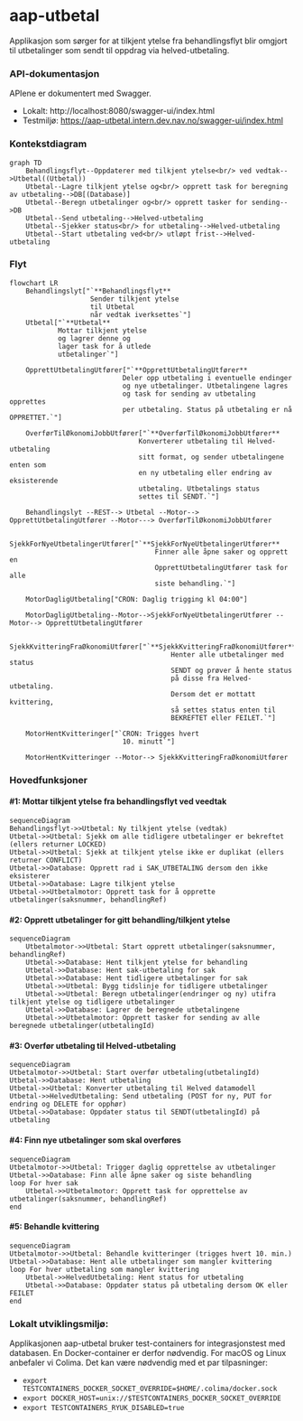 # aap-utbetal

Applikasjon som sørger for at tilkjent ytelse fra behandlingsflyt blir omgjort til utbetalinger som sendt til oppdrag via helved-utbetaling.

### API-dokumentasjon

APIene er dokumentert med Swagger.
* Lokalt: http://localhost:8080/swagger-ui/index.html
* Testmiljø: https://aap-utbetal.intern.dev.nav.no/swagger-ui/index.html


### Kontekstdiagram
```mermaid
graph TD
    Behandlingsflyt--Oppdaterer med tilkjent ytelse<br/> ved vedtak-->Utbetal((Utbetal))
    Utbetal--Lagre tilkjent ytelse og<br/> opprett task for beregning av utbetaling-->DB[(Database)]
    Utbetal--Beregn utbetalinger og<br/> opprett tasker for sending-->DB
    Utbetal--Send utbetaling-->Helved-utbetaling
    Utbetal--Sjekker status<br/> for utbetaling-->Helved-utbetaling
    Utbetal--Start utbetaling ved<br/> utløpt frist-->Helved-utbetaling
```

### Flyt

```mermaid
flowchart LR
    Behandlingslyt["`**Behandlingsflyt**
                    Sender tilkjent ytelse
                    til Utbetal
                    når vedtak iverksettes`"]
    Utbetal["`**Utbetal**
            Mottar tilkjent ytelse
            og lagrer denne og
            lager task for å utlede
            utbetalinger`"]

    OpprettUtbetalingUtfører["`**OpprettUtbetalingUtfører**
                            Deler opp utbetaling i eventuelle endinger
                            og nye utbetalinger. Utbetalingene lagres
                            og task for sending av utbetaling opprettes
                            per utbetaling. Status på utbetaling er nå OPPRETTET.`"]

    OverførTilØkonomiJobbUtfører["`**OverførTilØkonomiJobbUtfører**
                                Konverterer utbetaling til Helved-utbetaling
                                sitt format, og sender utbetalingene enten som
                                en ny utbetaling eller endring av eksisterende
                                utbetaling. Utbetalings status 
                                settes til SENDT.`"]                                     
                            
    Behandlingslyt --REST--> Utbetal --Motor--> OpprettUtbetalingUtfører --Motor---> OverførTilØkonomiJobbUtfører

    SjekkForNyeUtbetalingerUtfører["`**SjekkForNyeUtbetalingerUtfører**
                                    Finner alle åpne saker og opprett en
                                    OpprettUtbetalingUtfører task for alle
                                    siste behandling.`"]
                                    
    MotorDagligUtbetaling["CRON: Daglig trigging kl 04:00"]

    MotorDagligUtbetaling--Motor-->SjekkForNyeUtbetalingerUtfører --Motor--> OpprettUtbetalingUtfører

    SjekkKvitteringFraØkonomiUtfører["`**SjekkKvitteringFraØkonomiUtfører**
                                        Henter alle utbetalinger med status
                                        SENDT og prøver å hente status
                                        på disse fra Helved-utbetaling.
                                        Dersom det er mottatt kvittering,
                                        så settes status enten til
                                        BEKREFTET eller FEILET.`"]
    
    MotorHentKvitteringer["`CRON: Trigges hvert
                            10. minutt`"]

    MotorHentKvitteringer --Motor--> SjekkKvitteringFraØkonomiUtfører
```


### Hovedfunksjoner

#### #1: Mottar tilkjent ytelse fra behandlingsflyt ved veedtak

```mermaid
sequenceDiagram
Behandlingsflyt->>Utbetal: Ny tilkjent ytelse (vedtak)
Utbetal->>Utbetal: Sjekk om alle tidligere utbetalinger er bekreftet (ellers returner LOCKED)
Utbetal->>Utbetal: Sjekk at tilkjent ytelse ikke er duplikat (ellers returner CONFLICT)
Utbetal->>Database: Opprett rad i SAK_UTBETALING dersom den ikke eksisterer
Utbetal->>Database: Lagre tilkjent ytelse
Utbetal->>Utbetalmotor: Opprett task for å opprette utbetalinger(saksnummer, behandlingRef)

```

#### #2: Opprett utbetalinger for gitt behandling/tilkjent ytelse
```mermaid
sequenceDiagram
    Utbetalmotor->>Utbetal: Start opprett utbetalinger(saksnummer, behandlingRef)
    Utbetal->>Database: Hent tilkjent ytelse for behandling
    Utbetal->>Database: Hent sak-utbetaling for sak
    Utbetal->>Database: Hent tidligere utbetalinger for sak
    Utbetal->>Utbetal: Bygg tidslinje for tidligere utbetalinger
    Utbetal->>Utbetal: Beregn utbetalinger(endringer og ny) utifra tilkjent ytelse og tidligere utbetalinger
    Utbetal->>Database: Lagrer de beregnede utbetalingene
    Utbetal->>Utbetalmotor: Opprett tasker for sending av alle beregnede utbetalinger(utbetalingId)
```

#### #3: Overfør utbetaling til Helved-utbetaling

```mermaid
sequenceDiagram
Utbetalmotor->>Utbetal: Start overfør utbetaling(utbetalingId)
Utbetal->>Database: Hent utbetaling
Utbetal->>Utbetal: Konverter utbetaling til Helved datamodell
Utbetal->>HelvedUtbetaling: Send utbetaling (POST for ny, PUT for endring og DELETE for opphør)
Utbetal->>Database: Oppdater status til SENDT(utbetalingId) på utbetaling
```

#### #4: Finn nye utbetalinger som skal overføres

```mermaid
sequenceDiagram
Utbetalmotor->>Utbetal: Trigger daglig opprettelse av utbetalinger
Utbetal->>Database: Finn alle åpne saker og siste behandling
loop For hver sak 
    Utbetal->>Utbetalmotor: Opprett task for opprettelse av utbetalinger(saksnummer, behandlingRef)
end
```

#### #5: Behandle kvittering

```mermaid
sequenceDiagram
Utbetalmotor->>Utbetal: Behandle kvitteringer (trigges hvert 10. min.)
Utbetal->>Database: Hent alle utbetalinger som mangler kvittering
loop For hver utbetaling som mangler kvittering
    Utbetal->>HelvedUtbetaling: Hent status for utbetaling
    Utbetal->>Database: Oppdater status på utbetaling dersom OK eller FEILET
end
```

### Lokalt utviklingsmiljø:

Applikasjonen aap-utbetal bruker test-containers for integrasjonstest med databasen.
En Docker-container er derfor nødvendig.
For macOS og Linux anbefaler vi Colima. Det kan være nødvendig med et par tilpasninger:

* `export TESTCONTAINERS_DOCKER_SOCKET_OVERRIDE=$HOME/.colima/docker.sock`
* `export DOCKER_HOST=unix://$TESTCONTAINERS_DOCKER_SOCKET_OVERRIDE`
* `export TESTCONTAINERS_RYUK_DISABLED=true`
